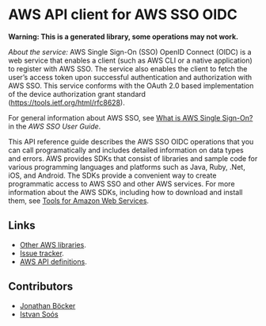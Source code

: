 # AWS API client for AWS SSO OIDC

**Warning: This is a generated library, some operations may not work.**

*About the service:*
AWS Single Sign-On (SSO) OpenID Connect (OIDC) is a web service that enables
a client (such as AWS CLI or a native application) to register with AWS SSO.
The service also enables the client to fetch the user’s access token upon
successful authentication and authorization with AWS SSO. This service
conforms with the OAuth 2.0 based implementation of the device authorization
grant standard (<a
href="https://tools.ietf.org/html/rfc8628">https://tools.ietf.org/html/rfc8628</a>).

For general information about AWS SSO, see <a
href="https://docs.aws.amazon.com/singlesignon/latest/userguide/what-is.html">What
is AWS Single Sign-On?</a> in the <i>AWS SSO User Guide</i>.

This API reference guide describes the AWS SSO OIDC operations that you can
call programatically and includes detailed information on data types and
errors.
<note>
AWS provides SDKs that consist of libraries and sample code for various
programming languages and platforms such as Java, Ruby, .Net, iOS, and
Android. The SDKs provide a convenient way to create programmatic access to
AWS SSO and other AWS services. For more information about the AWS SDKs,
including how to download and install them, see <a
href="http://aws.amazon.com/tools/">Tools for Amazon Web Services</a>.
</note>

## Links

- [Other AWS libraries](https://github.com/agilord/aws_client/tree/master/generated).
- [Issue tracker](https://github.com/agilord/aws_client/issues).
- [AWS API definitions](https://github.com/aws/aws-sdk-js/tree/master/apis).

## Contributors

- [Jonathan Böcker](https://github.com/Schwusch)
- [Istvan Soós](https://github.com/isoos)


